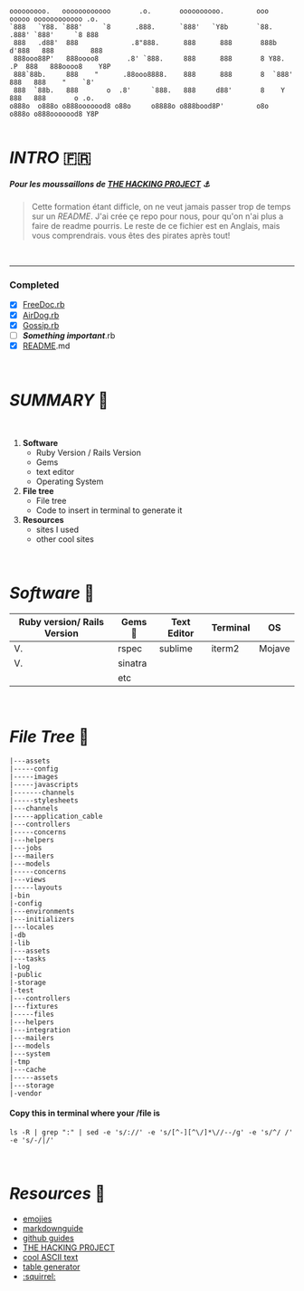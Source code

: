 
```
ooooooooo.   oooooooooooo       .o.       oooooooooo.        ooo        ooooo oooooooooooo .o. 
`888   `Y88. `888'     `8      .888.      `888'   `Y8b       `88.       .888' `888'     `8 888 
 888   .d88'  888             .8"888.      888      888       888b     d'888   888         888 
 888ooo88P'   888oooo8       .8' `888.     888      888       8 Y88. .P  888   888oooo8    Y8P 
 888`88b.     888    "      .88ooo8888.    888      888       8  `888'   888   888    "    `8' 
 888  `88b.   888       o  .8'     `888.   888     d88'       8    Y     888   888       o .o. 
o888o  o888o o888ooooood8 o88o     o8888o o888bood8P'        o8o        o888o o888ooooood8 Y8P 
                                                                                               
```

# ___INTRO___ :fr:

##### Pour les moussaillons de [THE HACKING PR0JECT](https://www.thehackingproject.org) :anchor:
>Cette formation étant difficle, on ne veut jamais passer trop de temps sur un *README*.
>J'ai crée çe repo pour nous, pour qu'on n'ai plus a faire de readme pourris.
>Le reste de ce fichier est en Anglais, mais vous comprendrais. vous êtes des pirates après tout!
</br>

-------------------------------------------------------

### **Completed**

- [x] [FreeDoc.rb](https://www.google.com/url?sa=i&rct=j&q=&esrc=s&source=images&cd=&ved=2ahUKEwi2sqqO6u7jAhVCzoUKHacjD4EQjRx6BAgBEAQ&url=https%3A%2F%2Fgiphy.com%2Fexplore%2Fdoctor&psig=AOvVaw1Qk1hLX9dYieC6BcXNqkUR&ust=1565200960886529)
- [x] [AirDog.rb](https://www.google.com/url?sa=i&rct=j&q=&esrc=s&source=images&cd=&ved=2ahUKEwi4ndea6e7jAhUKTBoKHa9MAgIQjRx6BAgBEAQ&url=https%3A%2F%2Fimgur.com%2Fgallery%2FyTxGNrN%2Fcomment%2F169462044&psig=AOvVaw0Vb1ZQHML6-8p9EUIKdWKc&ust=1565200718162405)
- [x] [Gossip.rb](https://www.google.com/url?sa=i&rct=j&q=&esrc=s&source=images&cd=&ved=2ahUKEwicjfuz6e7jAhVNzYUKHe_0DWYQjRx6BAgBEAQ&url=https%3A%2F%2Fwww.tumblr.com%2Ftagged%2Fkelly%2Bshoes&psig=AOvVaw39Js45Gqq6MpH-Plxf1QVb&ust=1565200761039258)
- [ ] ___Something important___.rb
- [x] [README](https://github.com/MelvynSwingler/README.Template/blob/master/README.md).md

</br>

# ___SUMMARY___ :book:

</br>

1. **Software**
    - Ruby Version / Rails Version
    - Gems
    - text editor
    - Operating System
1. **File tree**
    - File tree
    - Code to insert in terminal to generate it
1. **Resources**
    - sites I used
    - other cool sites

</br>

# ___Software___ :robot:

| Ruby version/ Rails Version  | Gems :gem: |  Text Editor |  Terminal |  OS |
|---|---|---|---|---|
| V.  | rspec  | sublime  |  iterm2 | Mojave  |
| V.  | sinatra  |   |   |   |
|   | etc  |   |   |   |

</br>

# ___File Tree___ :cactus:

 ```|-app
 |---assets
 |-----config
 |-----images
 |-----javascripts
 |-------channels
 |-----stylesheets
 |---channels
 |-----application_cable
 |---controllers
 |-----concerns
 |---helpers
 |---jobs
 |---mailers
 |---models
 |-----concerns
 |---views
 |-----layouts
 |-bin
 |-config
 |---environments
 |---initializers
 |---locales
 |-db
 |-lib
 |---assets
 |---tasks
 |-log
 |-public
 |-storage
 |-test
 |---controllers
 |---fixtures
 |-----files
 |---helpers
 |---integration
 |---mailers
 |---models
 |---system
 |-tmp
 |---cache
 |-----assets
 |---storage
 |-vendor
 ```

#### Copy this in terminal where your /file is
```
ls -R | grep ":" | sed -e 's/://' -e 's/[^-][^\/]*\//--/g' -e 's/^/ /' -e 's/-/|/'
```
</br>

# ___Resources___ :space_invader:

- [emojies](https://github.com/ikatyang/emoji-cheat-sheet/blob/master/README.md)
- [markdownguide](https://www.markdownguide.org)
- [github guides](https://guides.github.com/features/mastering-markdown/)
- [THE HACKING PR0JECT](https://www.thehackingproject.org)
- [cool ASCII text](http://patorjk.com/software/taag/#p=testall&f=ANSI%20Shadow&t=FUCK%20YEAH)
- [table generator](http://www.tablesgenerator.com/markdown_tables)
- [:squirrel:](https://www.youtube.com/watch?v=N3ie1Vt9WA0)
